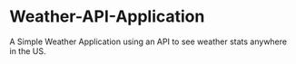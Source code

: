 # Weather-API-Application
A Simple Weather Application using an API to see weather stats anywhere in the US.
